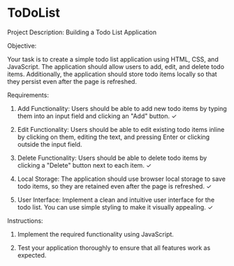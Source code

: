 # ToDoList

Project Description: Building a Todo List Application

Objective:

Your task is to create a simple todo list application using HTML, CSS, and JavaScript. The application should allow users to add, edit, and delete todo items. Additionally, the application should store todo items locally so that they persist even after the page is refreshed.

Requirements:

1. Add Functionality: Users should be able to add new todo items by typing them into an input field and clicking an "Add" button. ✓

2. Edit Functionality: Users should be able to edit existing todo items inline by clicking on them, editing the text, and pressing Enter or clicking outside the input field.

3. Delete Functionality: Users should be able to delete todo items by clicking a "Delete" button next to each item. ✓

4. Local Storage: The application should use browser local storage to save todo items, so they are retained even after the page is refreshed. ✓

5. User Interface: Implement a clean and intuitive user interface for the todo list. You can use simple styling to make it visually appealing. ✓

Instructions:

1. Implement the required functionality using JavaScript.

2. Test your application thoroughly to ensure that all features work as expected.
 
